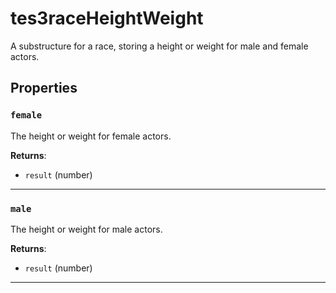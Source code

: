 <!---
	This file is autogenerated. Do not edit this file manually. Your changes will be ignored.
	More information: https://github.com/MWSE/MWSE/tree/master/docs
-->

# tes3raceHeightWeight

A substructure for a race, storing a height or weight for male and female actors.

## Properties

### `female`
<div class="search_terms" style="display: none">female</div>

The height or weight for female actors.

**Returns**:

* `result` (number)

***

### `male`
<div class="search_terms" style="display: none">male</div>

The height or weight for male actors.

**Returns**:

* `result` (number)

***

